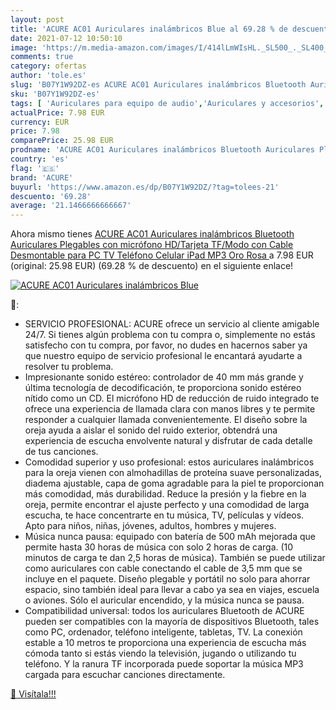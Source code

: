 ```yaml
---
layout: post
title: 'ACURE AC01 Auriculares inalámbricos Blue al 69.28 % de descuento'
date: 2021-07-12 10:50:10
image: 'https://m.media-amazon.com/images/I/414lLmWIsHL._SL500_._SL400_.jpg'
comments: true
category: ofertas
author: 'tole.es'
slug: 'B07Y1W92DZ-es ACURE AC01 Auriculares inalámbricos Bluetooth Auriculares...'
sku: 'B07Y1W92DZ-es'
tags: [ 'Auriculares para equipo de audio','Auriculares y accesorios','Electrónica','acure','ipad', ]
actualPrice: 7.98 EUR
currency: EUR
price: 7.98
comparePrice: 25.98 EUR
prodname: 'ACURE AC01 Auriculares inalámbricos Bluetooth Auriculares Plegables con micrófono HD/Tarjeta TF/Modo con Cable Desmontable para PC TV Teléfono Celular iPad MP3  Oro Rosa '
country: 'es'
flag: '🇪🇸'
brand: 'ACURE'
buyurl: 'https://www.amazon.es/dp/B07Y1W92DZ/?tag=tolees-21'
descuento: '69.28'
average: '21.1466666666667'
---
```


Ahora mismo tienes [ACURE AC01 Auriculares inalámbricos Bluetooth Auriculares Plegables con micrófono HD/Tarjeta TF/Modo con Cable Desmontable para PC TV Teléfono Celular iPad MP3  Oro Rosa ](https://www.amazon.es/dp/B07Y1W92DZ/?tag=tolees-21) a 7.98 EUR (original: 25.98 EUR) (69.28 %  de descuento) en el siguiente enlace!

[![ACURE AC01 Auriculares inalámbricos Blue](https://m.media-amazon.com/images/I/414lLmWIsHL._SL500_._SL400_.jpg)](https://www.amazon.es/dp/B07Y1W92DZ/?tag=tolees-21)

🔎:

- SERVICIO PROFESIONAL: ACURE ofrece un servicio al cliente amigable 24/7. Si tienes algún problema con tu compra o, simplemente no estás satisfecho con tu compra, por favor, no dudes en hacernos saber ya que nuestro equipo de servicio profesional le encantará ayudarte a resolver tu problema.
- Impresionante sonido estéreo: controlador de 40 mm más grande y última tecnología de decodificación, te proporciona sonido estéreo nítido como un CD. El micrófono HD de reducción de ruido integrado te ofrece una experiencia de llamada clara con manos libres y te permite responder a cualquier llamada convenientemente. El diseño sobre la oreja ayuda a aislar el sonido del ruido exterior, obtendrá una experiencia de escucha envolvente natural y disfrutar de cada detalle de tus canciones.
- Comodidad superior y uso profesional: estos auriculares inalámbricos para la oreja vienen con almohadillas de proteína suave personalizadas, diadema ajustable, capa de goma agradable para la piel te proporcionan más comodidad, más durabilidad. Reduce la presión y la fiebre en la oreja, permite encontrar el ajuste perfecto y una comodidad de larga escucha, te hace concentrarte en tu música, TV, películas y vídeos. Apto para niños, niñas, jóvenes, adultos, hombres y mujeres.
- Música nunca pausa: equipado con batería de 500 mAh mejorada que permite hasta 30 horas de música con solo 2 horas de carga. (10 minutos de carga te dan 2,5 horas de música). También se puede utilizar como auriculares con cable conectando el cable de 3,5 mm que se incluye en el paquete. Diseño plegable y portátil no solo para ahorrar espacio, sino también ideal para llevar a cabo ya sea en viajes, escuela o aviones. Sólo el auricular encendido, y la música nunca se pausa.
- Compatibilidad universal: todos los auriculares Bluetooth de ACURE pueden ser compatibles con la mayoría de dispositivos Bluetooth, tales como PC, ordenador, teléfono inteligente, tabletas, TV. La conexión estable a 10 metros te proporciona una experiencia de escucha más cómoda tanto si estás viendo la televisión, jugando o utilizando tu teléfono. Y la ranura TF incorporada puede soportar la música MP3 cargada para escuchar canciones directamente.

[🛒 Visítala!!!](https://www.amazon.es/dp/B07Y1W92DZ/?tag=tolees-21)
